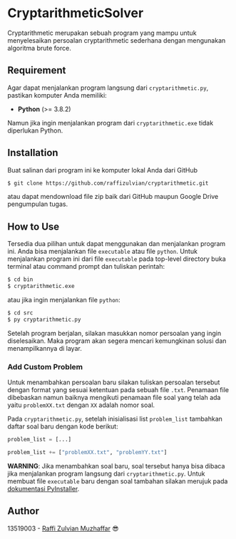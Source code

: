 # CryptarithmeticSolver

Cryptarithmetic merupakan sebuah program yang mampu untuk menyelesaikan persoalan cryptarithmetic sederhana dengan mengunakan algoritma brute force.

## Requirement

Agar dapat menjalankan program langsung dari `cryptarithmetic.py`, pastikan komputer Anda memiliki:

- **Python** (>= 3.8.2)

Namun jika ingin menjalankan program dari `cryptarithmetic.exe` tidak diperlukan Python.

## Installation

Buat salinan dari program ini ke komputer lokal Anda dari GitHub

```bash
$ git clone https://github.com/raffizulvian/cryptarithmetic.git
```

atau dapat mendownload file zip baik dari GitHub maupun Google Drive pengumpulan tugas.

## How to Use

Tersedia dua pilihan untuk dapat menggunakan dan menjalankan program ini. Anda bisa menjalankan file `executable` atau file `python`.
Untuk menjalankan program ini dari file `executable` pada top-level directory buka terminal atau command prompt dan tuliskan perintah:

```bash
$ cd bin
$ cryptarithmetic.exe
```

atau jika ingin menjalankan file `python`:

```bash
$ cd src
$ py cryptarithmetic.py
```

Setelah program berjalan, silakan masukkan nomor persoalan yang ingin diselesaikan. Maka program akan segera mencari kemungkinan solusi dan menampilkannya di layar.

### Add Custom Problem

Untuk menambahkan persoalan baru silakan tuliskan persoalan tersebut dengan format yang sesuai ketentuan pada sebuah file `.txt`.
Penamaan file dibebaskan namun baiknya mengikuti penamaan file soal yang telah ada yaitu `problemXX.txt` dengan `XX` adalah nomor soal.

Pada `cryptarithmetic.py`, setelah inisialisasi list `problem_list` tambahkan daftar soal baru dengan kode berikut:

```python
problem_list = [...]

problem_list += ["problemXX.txt", "problemYY.txt"]
```

**WARNING**: Jika menambahkan soal baru, soal tersebut hanya bisa dibaca jika menjalankan program langsung dari `cryptarithmetic.py`. Untuk membuat file `executable` baru dengan soal tambahan silakan merujuk pada
[dokumentasi PyInstaller](https://pyinstaller.readthedocs.io/en/stable/).

## Author

13519003 - [Raffi Zulvian Muzhaffar](https://linkedin.com/in/raffizulvian/) 😎
